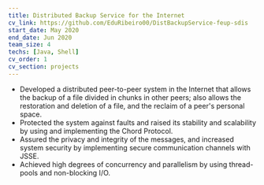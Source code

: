 ```yaml
---
title: Distributed Backup Service for the Internet
cv_link: https://github.com/EduRibeiro00/DistBackupService-feup-sdis
start_date: May 2020
end_date: Jun 2020
team_size: 4
techs: [Java, Shell]
cv_order: 1
cv_section: projects
---
```

* Developed a distributed peer-to-peer system in the Internet that allows the backup of a file divided in chunks in other peers; also allows the restoration and deletion of a file, and the reclaim of a peer's personal space.
* Protected the system against faults and raised its stability and scalability by using and implementing the Chord Protocol.
* Assured the privacy and integrity of the messages, and increased system security by implementing secure communication channels with JSSE.
* Achieved high degrees of concurrency and parallelism by using thread-pools and non-blocking I/O.
